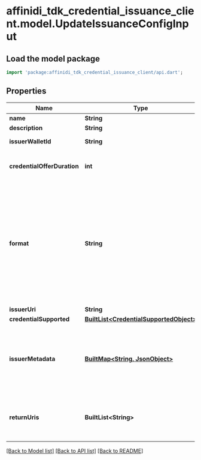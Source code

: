 # affinidi_tdk_credential_issuance_client.model.UpdateIssuanceConfigInput

## Load the model package

```dart
import 'package:affinidi_tdk_credential_issuance_client/api.dart';
```

## Properties

| Name                        | Type                                                                           | Description                                                                                                                                           | Notes      |
| --------------------------- | ------------------------------------------------------------------------------ | ----------------------------------------------------------------------------------------------------------------------------------------------------- | ---------- |
| **name**                    | **String**                                                                     |                                                                                                                                                       | [optional] |
| **description**             | **String**                                                                     |                                                                                                                                                       | [optional] |
| **issuerWalletId**          | **String**                                                                     | Issuer Wallet id                                                                                                                                      | [optional] |
| **credentialOfferDuration** | **int**                                                                        | credential offer duration in second                                                                                                                   | [optional] |
| **format**                  | **String**                                                                     | String identifying the format of this Credential, i.e., ldp_vc. Depending on the format value, the object contains further elements defining the type | [optional] |
| **issuerUri**               | **String**                                                                     | Issuer URI                                                                                                                                            | [optional] |
| **credentialSupported**     | [**BuiltList&lt;CredentialSupportedObject&gt;**](CredentialSupportedObject.md) |                                                                                                                                                       | [optional] |
| **issuerMetadata**          | [**BuiltMap&lt;String, JsonObject&gt;**](JsonObject.md)                        | Issuer public information wallet may want to show to user during consent confirmation                                                                 | [optional] |
| **returnUris**              | **BuiltList&lt;String&gt;**                                                    | List of allowed URIs to be returned to after issuance                                                                                                 | [optional] |

[[Back to Model list]](../README.md#documentation-for-models) [[Back to API list]](../README.md#documentation-for-api-endpoints) [[Back to README]](../README.md)
